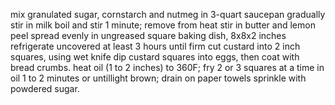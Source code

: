 mix granulated sugar, cornstarch and nutmeg in 3-quart saucepan
gradually stir in milk
boil and stir 1 minute; remove from heat
stir in butter and lemon peel
spread evenly in ungreased square baking dish, 8x8x2 inches
refrigerate uncovered at least 3 hours until firm
cut custard into 2 inch squares, using wet knife
dip custard squares into eggs, then coat with bread crumbs.
heat oil (1 to 2 inches) to 360F; fry 2 or 3 squares at a time in oil 1 to 2 minutes or untillight brown; drain on paper towels 
sprinkle with powdered sugar.